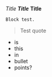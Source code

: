 *Title*
***Title***
**Title**



<pre><code>Block test.
</code></pre>

> Test quote

- is
- this
- in
- bullet
- points? 
